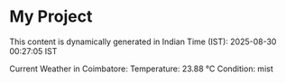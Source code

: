 # My Project

This content is dynamically generated in Indian Time (IST): 2025-08-30 00:27:05 IST


Current Weather in Coimbatore:
Temperature: 23.88 °C
Condition: mist
